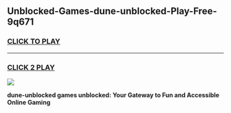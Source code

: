 
## Unblocked-Games-dune-unblocked-Play-Free-9q671
<h3>
<a href="https://premium76.site?title=dune-unblocked&ref=23A">CLICK TO PLAY</a></h3>
<hr>

<h3>
<a href="https://premium76.site?title=dune-unblocked&ref=23A">CLICK 2 PLAY</a>
  
</h3>

<a href="https://premium76.site?title=dune-unblocked&ref=23A"><img src="https://clearcache.store/games.png"></a>


**dune-unblocked games unblocked: Your Gateway to Fun and Accessible Online Gaming**
